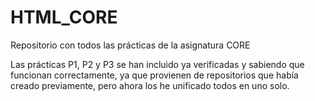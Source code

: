 # HTML_CORE
Repositorio con todos las prácticas de la asignatura CORE

Las prácticas P1, P2 y P3 se han incluido ya verificadas y sabiendo que funcionan correctamente, ya que provienen de repositorios 
que había creado previamente, pero ahora los he unificado todos en uno solo.
